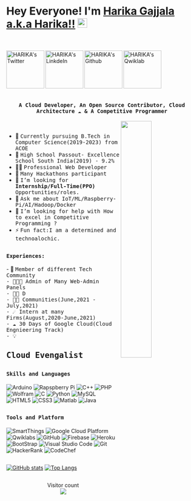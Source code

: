 # Hey Everyone! I'm [Harika Gajjala a.k.a Harika!!](https://github.com/harika551) <img src="https://github.com/harika551/harika551/blob/main/Hi.gif" width="25px">
<br><br>
<a href="https://twitter.com/GajjalaHarika1">
  <img align="left" alt="HARIKA's Twitter" width="100px" src="https://img.shields.io/badge/Twitter-1DA1F2?style=for-the-badge&logo=Twitter&logoColor=white" />
</a>
<a href="https://www.linkedin.com/in/gajjala-harika-a9a7941a9">
  <img align="left" alt="HARIKA's LinkdeIn" width="100px" src="https://img.shields.io/badge/Linkedin-0A66C2?style=for-the-badge&logo=Linkedin&logoColor=white" />
</a>
<a href="https://github.com/harika551">
  <img align="left" alt="HARIKA's Github" width="100px" src="https://img.shields.io/badge/Github-181717?style=for-the-badge&logo=Github&logoColor=white" />
</a>
<a href="https://google.qwiklabs.com/public_profiles/e0ef0056-283c-46fe-989e-98da08cb2aac">
  <img align="left" alt="HARIKA's Qwiklab" width="100px" src="https://img.shields.io/badge/Qwiklabs-F5CD0E?style=for-the-badge&logo=Qwiklabs&logoColor=black" />
</a>
<br><br>

<br>
<br>
<br>
<br>
<p align="center"><h4 align="center"><samp> A Cloud Developer, An Open Source Contributor, Cloud Architecture ☁  & A Competitive Programmer </samp></h4></p>

<div>
<img align="right" src="https://github.com/harika551/harika551/blob/main/terminal.jpg" width="40%"/>
  <br>

- 👷 <samp>Currently pursuing B.Tech in Computer Science(2019-2023) from ACOE
- 🔭 <samp>High School Passout- Excellence School South India(2019) - 9.2%
- ✍🏻 <samp>Professional Web Developer
- 🥇 <samp>Many Hackathons participant 
- 💼 <samp>I’m looking for **Internship/Full-Time(PPO)** Opportunities/roles.
- 💬 <samp>Ask me about IoT/ML/Raspberry-Pi/AI/Hadoop/Docker
- 🤔 <samp>I’m looking for help with How to excel in Competitive Programming ?
- ⚡ <samp>Fun fact:I am a determined and technoalochic.
</div>

##

<div>
<h4><b><samp>Experiences:</samp></b></h4>
- 👷 <samp>Member of different Tech Community<br>
- 👨🏾‍💻 <samp>Admin of Many Web-Admin Panels<br>
- 🕵🏻 <samp>D<br>
- 🐱‍💻 <samp>Communities(June,2021 - July,2021)<br>
- ☄️ <samp>Intern at many Firms(August,2020-June,2021)<br>
- ☁ <samp>30 Days of Google Cloud(Cloud Engnieering Track)<br>
- 💡 <samp><h2>Cloud Evengalist<br><h2>
</div>

##

<h4><b><samp>Skills and Languages</samp></b></h4>

![Arduino](https://img.shields.io/badge/Arduino-00979D?style=flat-square&logo=Arduino&logoColor=white)
![Rapspberry Pi](https://img.shields.io/badge/Raspberry_pi-C51A4A?style=flat-square&logo=raspberry-pi&logoColor=white)
![C++](https://img.shields.io/badge/C++-00599C?style=flat-square&logo=c%2B%2B&logoColor=white)
![PHP](https://img.shields.io/badge/PHP-777BB4?style=flat-square&logo=php&logoColor=white)
![Wolfram](https://img.shields.io/badge/Wolfram-DD1100?style=flat-square&logo=Wolfram&logoColor=white)
![C](https://img.shields.io/badge/C-27338e?style=flat-square&logo=c&logoColor=white)
![Python](https://img.shields.io/badge/Python-3776AB?style=flat-square&logo=Python&logoColor=white)
![MySQL](https://img.shields.io/badge/MySQL-4479A1?style=flat-square&logo=MySQL&logoColor=white)
![HTML5](https://img.shields.io/badge/HTML5-E34F26?style=flat-square&logo=HTML5&logoColor=white)
![CSS3](https://img.shields.io/badge/CSS3-1572B6?style=flat-square&logo=CSS3&logoColor=white)
![Matlab](https://img.shields.io/badge/MATLAB-800000?style=flat-square&logo=MathWorks&logoColor=white)
![Java](https://img.shields.io/badge/Java-013243?style=flat-square&logo=Java&logoColor=white)

##
<h4><b><samp>Tools and Platform</samp></b></h4>

![SmartThings](https://img.shields.io/badge/SmartThings-777BB4?style=flat-square&logo=SmartThings&logoColor=white)
![Google Cloud Platform](https://img.shields.io/badge/Google_Cloud-4285F4?style=flat-square&logo=google-cloud&logoColor=white)
![Qwiklabs](https://img.shields.io/badge/Qwiklabs-F5CD0E?style=flat-square&logo=Qwiklabs&logoColor=800000)
![GitHub](https://img.shields.io/badge/GitHub-181717?style=flat-square&logo=github)
![Firebase](https://img.shields.io/badge/Firebase-ffcb2c?style=flat-square&logo=Firebase&logoColor=DD1100)
![Heroku](https://img.shields.io/badge/Heroku-430098?style=flat-square&logo=Heroku&logoColor=white)
![BootStrap](https://img.shields.io/badge/Bootstrap-7952B3?style=flat-square&logo=bootstrap&logoColor=white)
![Visual Studio Code](https://img.shields.io/badge/Visual_Studio_Code-007ACC?style=flat-square&logo=Visual-Studio-Code&logoColor=white)
![Git](https://img.shields.io/badge/Git-F05032?style=flat-square&logo=Git&logoColor=white)
![HackerRank](https://img.shields.io/badge/HackerRank-107C10?style=flat-square&logo=HackerRank&logoColor=black)
![CodeChef](https://img.shields.io/badge/CodeChef-5B4638?style=flat-square&logo=CodeChef&logoColor=white)


##
[![GitHub stats](https://github-readme-stats.vercel.app/api?username=harika551&count_private=true&show_icons=true&theme=radical&&include_all_commits=true)](https://github.com/harika551/github-readme-stats-1)    [![Top Langs](https://github-readme-stats.vercel.app/api/top-langs/?username=harika551&hide=html,css,javascript)](https://github.com/harika551/github-readme-stats-1)

##
<p align="center"> 
  Visitor count<br>
  <img src="https://profile-counter.glitch.me/harika551/count.svg" />
</p>
